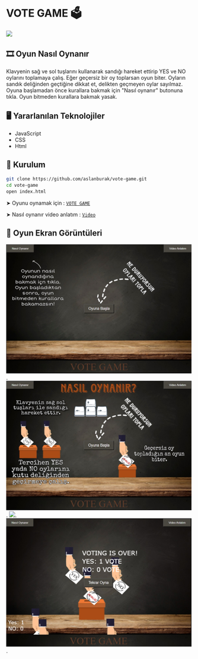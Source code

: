 # VOTE GAME 🗳️
<img src="https://github.com/aslanburak/vote-game/blob/JavaScript/images/githubimage/oynay%C4%B1s.jpg" width="800px" height="auto">

## 🎞️ Oyun Nasıl Oynanır

Klavyenin sağ ve sol tuşlarını kullanarak sandığı hareket ettirip YES ve NO oylarını toplamaya çalış. Eğer geçersiz bir oy toplarsan oyun biter. Oyların sandık deliğinden geçtiğine dikkat et, delikten geçmeyen oylar sayılmaz. 
Oyuna başlamadan önce kurallara bakmak için "Nasıl oynanır" butonuna tıkla. Oyun bitmeden kurallara bakmak yasak.

## 🖥️ Yararlanılan Teknolojiler

-   JavaScript
-   CSS
-   Html 

## 🚨 Kurulum
```sh
git clone https://github.com/aslanburak/vote-game.git
cd vote-game
open index.html
```
➤ Oyunu oynamak için : [`VOTE GAME`](http://votegame.ueuo.com/)

➤ Nasıl oynanır video anlatım : [`Video`](https://youtu.be/UGj2gOoVyiY)

## 📸 Oyun Ekran Görüntüleri

<img src="https://github.com/aslanburak/vote-game/blob/JavaScript/images/githubimage/giris.jpg" width="500px" height="auto">. 
<img src="https://github.com/aslanburak/vote-game/blob/JavaScript/images/githubimage/nasiloynanir.jpg" width="500px" height="auto">. 
<img src="https://github.com/aslanburak/vote-game/blob/JavaScript/images/githubimage/oynay%C4%B1s.jpg" width="500px" height="auto">. 
<img src="https://github.com/aslanburak/vote-game/blob/JavaScript/images/githubimage/bitis.jpg" width="500px" height="auto">.
